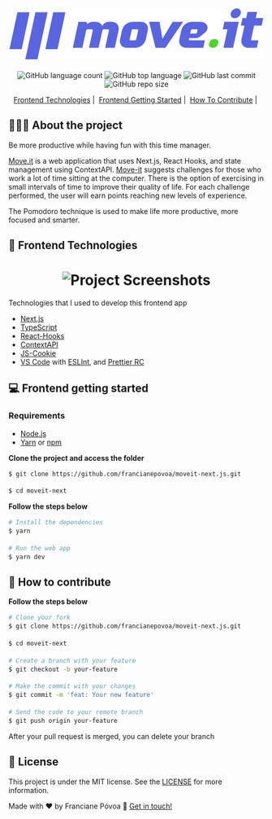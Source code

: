 <h2 align="center">
	<img alt="Project Screenshots" src="./public/logo-full.svg" />
</h2>

<p align="center">

<img alt="GitHub language count" src="https://img.shields.io/github/languages/count/francianepovoa/moveit-next.js?style=plastic">
<img alt="GitHub top language" src="https://img.shields.io/github/languages/top/francianepovoa/moveit-next.js?style=plastic">

<img alt="GitHub last commit" src="https://img.shields.io/github/last-commit/francianepovoa/moveit-next.js">

<img alt="GitHub repo size" src="https://img.shields.io/github/repo-size/francianepovoa/moveit-next.js?style=plastic">

<p align="center"> 
  <a href="#-frontend-technologies">Frontend Technologies</a>&nbsp;|&nbsp;
  <a href="#-frontend-getting-started">Frontend Getting Started</a>&nbsp;|&nbsp
  <a href="#-how-to-contribute-frontend">How To Contribute</a>&nbsp;|&nbsp;
</p>

## 👨🏻‍💻 About the project

Be more productive while having fun with this time manager.

[Move.it](https://moveit-next-ochre.vercel.app/) is a web application that uses Next.js, React Hooks, and state management using ContextAPI. 
[Move-it](https://moveit-next-ochre.vercel.app/) suggests challenges for those who work a lot of time sitting at the computer. There is the option of exercising in small intervals of time to improve their quality of life. For each challenge performed, the user will earn points reaching new levels of experience.

The Pomodoro technique is used to make life more productive, more focused and smarter.


## 🚀 Frontend Technologies
<h1 align="center">
	<img alt="Project Screenshots" src="./public/home.gif" />
</h1>

Technologies that I used to develop this frontend app

- [Next.js](https://nextjs.org/)
- [TypeScript](https://www.typescriptlang.org/)
- [React-Hooks](https://reactjs.org/docs/hooks-intro.html)
- [ContextAPI](https://reactjs.org/docs/context.html)
- [JS-Cookie](https://github.com/js-cookie/js-cookie)
- [VS Code](https://code.visualstudio.com) with [ESLInt](https://eslint.org/docs/user-guide/getting-started), and [Prettier RC](https://github.com/prettier/prettier)

## 💻 Frontend getting started

### Requirements

- [Node.js](https://nodejs.org/en/)
- [Yarn](https://classic.yarnpkg.com/) or [npm](https://www.npmjs.com/)


**Clone the project and access the folder**

```bash
$ git clone https://github.com/francianepovoa/moveit-next.js.git

$ cd moveit-next

```

**Follow the steps below**

```bash
# Install the dependencies
$ yarn

# Run the web app
$ yarn dev
```

## 🤔 How to contribute

**Follow the steps below**

```bash
# Clone your fork
$ git clone https://github.com/francianepovoa/moveit-next.js.git

$ cd moveit-next

# Create a branch with your feature
$ git checkout -b your-feature

# Make the commit with your changes
$ git commit -m 'feat: Your new feature'

# Send the code to your remote branch
$ git push origin your-feature
```

After your pull request is merged, you can delete your branch

## 📝 License

This project is under the MIT license. See the [LICENSE](https://github.com/francianepovoa/moveit-next.js/blob/main/LICENSE) for more information.

Made with ♥ by Franciane Póvoa :wave: [Get in touch!](https://github.com/francianepovoa) 
